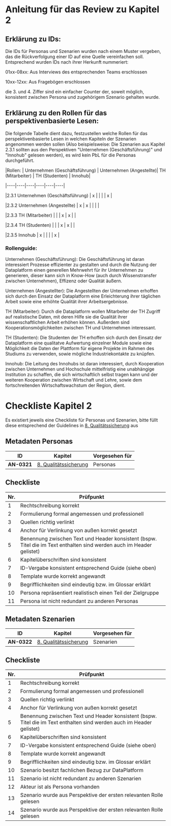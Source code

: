 # Anleitung für das Review zu Kapitel 2

## Erklärung zu IDs:
Die IDs für Personas und Szenarien wurden nach einem Muster vergeben, das die Rückverfolgung einer ID auf eine Quelle vereinfachen soll. Entsprechend wurden IDs nach ihrer Herkunft nummeriert: 

01xx-08xx: Aus Interviews des entsprechenden Teams erschlossen

10xx-12xx: Aus Fragebögen erschlossen

die 3. und 4. Ziffer sind ein einfacher Counter der, soweit möglich, konsistent zwischen Persona und zugehörigem Szenario gehalten wurde.

## Erklärung zu den Rollen für das perspektivenbasierte Lesen:
Die folgende Tabelle dient dazu, festzustellen welche Rollen für das perspektivenbasierte Lesen in welchen Kapiteln der Szenarien angenommen werden sollen (Also beispielsweise: Die Szenarien aus Kapitel 2.3.1 sollten aus den Perspektiven "Unternehmen (Geschäftsführung)" und "Innohub" gelesen werden), es wird kein PbL für die Personas durchgeführt.

|Rollen: | Unternehmen (Geschäftsführung) | Unternehmen (Angestellte)| TH (Mitarbeiter) | TH (Studenten) | Innohub|

|----|----|----|----|----|----|

|2.3.1 Unternehmen (Geschäftsführung) | x |  |  |  | x |

|2.3.2 Unternehmen (Angestellte) | x | x |  |  |  |

|2.3.3 TH (Mitarbeiter) |  |  | x | x |  |

|2.3.4 TH (Studenten) |  |  | x | x |  |

|2.3.5 Innohub | x |  |  |  | x |

### Rollenguide:

Unternehmen (Geschäftsführung): Die Geschäftsführung ist daran interessiert Prozesse effizienter zu gestalten und durch die Nutzung der Dataplatform einen generellen Mehrwehrt für ihr Unternehmen zu generieren, dieser kann sich in Know-How (auch durch Wissenstransfer zwischen Unternehmen), Effizenz oder Qualität äußern.

Unternehmen (Angestellter): Die Angestellten der Unternehmen erhoffen sich durch den Einsatz der Dataplatform eine Erleichterung ihrer täglichen Arbeit sowie eine erhöhte Qualität ihrer Arbeitsergebnisse.

TH (Mitarbeiter): Durch die Dataplatform wollen Mitarbeiter der TH Zugriff auf realistische Daten, mit deren Hilfe sie die Qualität ihrer wissenschaftlichen Arbeit erhöhen können. Außerdem sind Kooperationsmöglichkeiten zwischen TH und Unternehmen interessant.

TH (Studenten): Die Studenten der TH erhoffen sich durch den Einsatz der Dataplatform eine qualitatve Aufwertung einzelner Module sowie eine Möglichkeit die Daten der Plattform für eigene Projekte im Rahmen des Studiums zu verwenden, sowie mögliche Industriekontakte zu knüpfen.

Innohub: Die Leitung des Innohubs ist daran interessiert, durch Kooperation zwischen Unternehmen und Hochschule mittelfristig eine unabhängige Institution zu schaffen, die sich wirtschaftlich selbst tragen kann und der weiteren Kooperation zwischen Wirtschaft und Lehre, sowie dem fortschreitenden Wirtschaftswachstum der Region, dient.

# Checkliste Kapitel 2
Es existiert jeweils eine Checkliste für Personas und Szenarien, bitte füllt diese entsprechend der Guidelines in [8. Qualitätssicherung](../lastenheft/08.-qualitaetssicherung.md) aus

## Metadaten Personas
| ID | Kapitel | Vorgesehen für |
|---|---|---|
| <a name="AN-0321">**AN-0321**</a> | [8. Qualitätssicherung](../lastenheft/08.-qualitaetssicherung.md) | Personas |

## Checkliste
| Nr\. | Prüfpunkt |
|---|---|
|  1 | Rechtschreibung korrekt |
|  2 | Formulierung formal angemessen und professionell |
|  3 | Quellen richtig verlinkt |
|  4 | Anchor für Verlinkung von außen korrekt gesetzt |
|  5 | Benennung zwischen Text und Header konsistent (bspw. Titel die im Text enthalten sind werden auch im Header gelistet) |
|  6 | Kapitelüberschriften sind konsistent |
|  7 | ID-Vergabe konsistent entsprechend Guide (siehe oben) |
|  8 | Template wurde korrekt angewandt |
|  9 | Begrifflichkeiten sind eindeutig bzw. im Glossar erklärt |
| 10 | Persona repräsentiert realistisch einen Teil der Zielgruppe |
| 11 | Persona ist nicht redundant zu anderen Personas |

## Metadaten Szenarien
| ID | Kapitel | Vorgesehen für |
|---|---|---|
| <a name="AN-0322">**AN-0322**</a> | [8. Qualitätssicherung](../lastenheft/08.-qualitaetssicherung.md) | Szenarien |

## Checkliste
| Nr\. | Prüfpunkt |
|---|---|
|  1 | Rechtschreibung korrekt |
|  2 | Formulierung formal angemessen und professionell |
|  3 | Quellen richtig verlinkt |
|  4 | Anchor für Verlinkung von außen korrekt gesetzt |
|  5 | Benennung zwischen Text und Header konsistent (bspw. Titel die im Text enthalten sind werden auch im Header gelistet) |
|  6 | Kapitelüberschriften sind konsistent |
|  7 | ID-Vergabe konsistent entsprechend Guide (siehe oben) |
|  8 | Template wurde korrekt angewandt |
|  9 | Begrifflichkeiten sind eindeutig bzw. im Glossar erklärt |
| 10 | Szenario besitzt fachlichen Bezug zur DataPlatform |
| 11 | Szenario ist nicht redundant zu anderen Szenarien |
| 12 | Akteur ist als Persona vorhanden |
| 13 | Szenario wurde aus Perspektive der ersten relevanten Rolle gelesen |
| 14 | Szenario wurde aus Perspektive der ersten relevanten Rolle gelesen |
